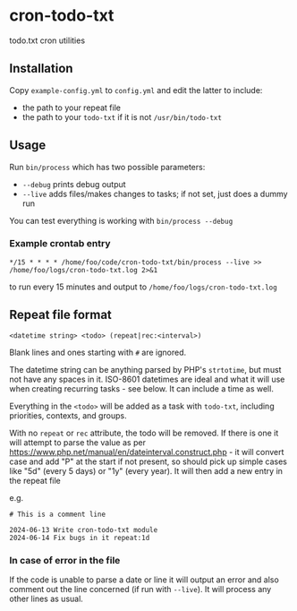 # cron-todo-txt

todo.txt cron utilities

## Installation

Copy `example-config.yml` to `config.yml` and edit the latter to include:

- the path to your repeat file
- the path to your `todo-txt` if it is not `/usr/bin/todo-txt`

## Usage

Run `bin/process` which has two possible parameters:

- `--debug` prints debug output
- `--live` adds files/makes changes to tasks; if not set, just does a dummy run

You can test everything is working with `bin/process --debug`

### Example crontab entry

```
*/15 * * * * /home/foo/code/cron-todo-txt/bin/process --live >> /home/foo/logs/cron-todo-txt.log 2>&1
```

to run every 15 minutes and output to `/home/foo/logs/cron-todo-txt.log`

## Repeat file format

```
<datetime string> <todo> (repeat|rec:<interval>)
```

Blank lines and ones starting with `#` are ignored.

The datetime string can be anything parsed by PHP's `strtotime`, but must not have any spaces in it. ISO-8601 datetimes are ideal and what it will use when creating recurring tasks - see below. It can include a time as well.

Everything in the `<todo>` will be added as a task with `todo-txt`, including priorities, contexts, and groups.

With no `repeat` or `rec` attribute, the todo will be removed. If there is one it will attempt to parse the value as per <https://www.php.net/manual/en/dateinterval.construct.php> - it will convert case and add "P" at the start if not present, so should pick up simple cases like "5d" (every 5 days) or "1y" (every year). It will then add a new entry in the repeat file

e.g.

```
# This is a comment line

2024-06-13 Write cron-todo-txt module
2024-06-14 Fix bugs in it repeat:1d
```

### In case of error in the file

If the code is unable to parse a date or line it will output an error and also comment out the line concerned (if run with `--live`). It will process any other lines as usual.

